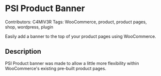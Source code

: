 # PSI Product Banner
Contributors: C4MIV3R
Tags: WooCommerce, product, product pages, shop, wordpress, plugin

Easily add a banner to the top of your product pages using WooCommerce.

## Description
PSI Product banner was made to allow a little more flexibility within WooCommerce's existing pre-built product pages.
